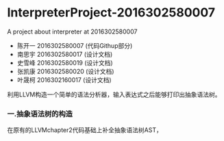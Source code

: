# InterpreterProject-2016302580007
A project about interpreter at 2016302580007
* 陈开一 2016302580007 (代码Githup部分)
* 南思宇 2016302580017 (设计文档)
* 史雪峰 2016302580019 (设计文档)
* 张凯康 2016302580020 (设计文档)
* 叶晟柯 2016302160017 (设计文档)

利用LLVM构造一个简单的语法分析器，输入表达式之后能够打印出抽象语法树。

### 一.抽象语法树的构造
在原有的LLVMchapter2代码基础上补全抽象语法树AST，
